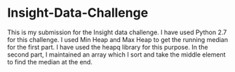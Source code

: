 # Insight-Data-Challenge

This is my submission for the Insight data challenge.
I have used Python 2.7 for this challenge.
I used Min Heap and Max Heap to get the running median for the first part. I have used the heapq library for this purpose.
In the second part, I maintained an array which I sort and take the middle element to find the median at the end.
